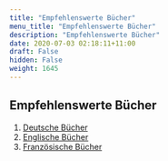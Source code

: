 ```yaml
---
title: "Empfehlenswerte Bücher"
menu_title: "Empfehlenswerte Bücher"
description: "Empfehlenswerte Bücher"
date: 2020-07-03 02:18:11+11:00
draft: False
hidden: False
weight: 1645
---
```

## Empfehlenswerte Bücher

1. [Deutsche Bücher](/sonstiges/empfehlenswerte-buecher/deutsche-buecher/)
2. [Englische Bücher](/sonstiges/empfehlenswerte-buecher/englische-buecher/)
3. [Französische Bücher](/sonstiges/empfehlenswerte-buecher/franzoesische-buecher/)
